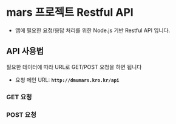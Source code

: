 # mars 프로젝트 Restful API
- 앱에 필요한 요청/응답 처리를 위한 Node.js 기반 Restful API 입니다.
## API 사용법
필요한 데이터에 따라 URL로 GET/POST 요청을 하면 됩니다
- 요청 메인 URL: <b>`http://dmumars.kro.kr/api`<b>
### GET 요청
### POST 요청
